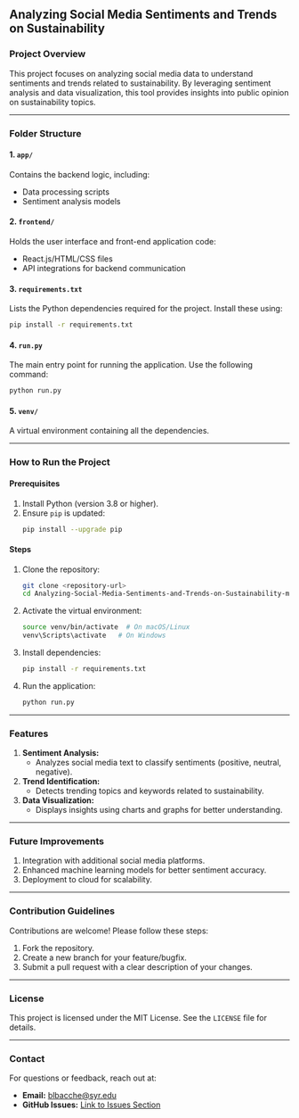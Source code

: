 ## Analyzing Social Media Sentiments and Trends on Sustainability

### Project Overview
This project focuses on analyzing social media data to understand sentiments and trends related to sustainability. By leveraging sentiment analysis and data visualization, this tool provides insights into public opinion on sustainability topics.

---

### Folder Structure

#### 1. **`app/`**
Contains the backend logic, including:
- Data processing scripts
- Sentiment analysis models

#### 2. **`frontend/`**
Holds the user interface and front-end application code:
- React.js/HTML/CSS files
- API integrations for backend communication

#### 3. **`requirements.txt`**
Lists the Python dependencies required for the project. Install these using:
```bash
pip install -r requirements.txt
```

#### 4. **`run.py`**
The main entry point for running the application. Use the following command:
```bash
python run.py
```

#### 5. **`venv/`**
A virtual environment containing all the dependencies.

---

### How to Run the Project

#### Prerequisites
1. Install Python (version 3.8 or higher).
2. Ensure `pip` is updated:
   ```bash
   pip install --upgrade pip
   ```

#### Steps
1. Clone the repository:
   ```bash
   git clone <repository-url>
   cd Analyzing-Social-Media-Sentiments-and-Trends-on-Sustainability-main
   ```
2. Activate the virtual environment:
   ```bash
   source venv/bin/activate  # On macOS/Linux
   venv\Scripts\activate   # On Windows
   ```
3. Install dependencies:
   ```bash
   pip install -r requirements.txt
   ```
4. Run the application:
   ```bash
   python run.py
   ```

---

### Features
1. **Sentiment Analysis:**
   - Analyzes social media text to classify sentiments (positive, neutral, negative).
2. **Trend Identification:**
   - Detects trending topics and keywords related to sustainability.
3. **Data Visualization:**
   - Displays insights using charts and graphs for better understanding.

---

### Future Improvements
1. Integration with additional social media platforms.
2. Enhanced machine learning models for better sentiment accuracy.
3. Deployment to cloud for scalability.

---

### Contribution Guidelines
Contributions are welcome! Please follow these steps:
1. Fork the repository.
2. Create a new branch for your feature/bugfix.
3. Submit a pull request with a clear description of your changes.

---

### License
This project is licensed under the MIT License. See the `LICENSE` file for details.

---

### Contact
For questions or feedback, reach out at:
- **Email:** blbacche@syr.edu
- **GitHub Issues:** [Link to Issues Section](https://github.com/your-repo/issues)


